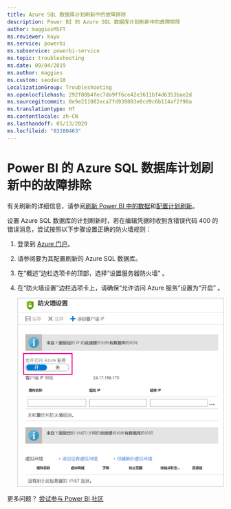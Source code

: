 ```yaml
---
title: Azure SQL 数据库计划刷新中的故障排除
description: Power BI 的 Azure SQL 数据库计划刷新中的故障排除
author: maggiesMSFT
ms.reviewer: kayu
ms.service: powerbi
ms.subservice: powerbi-service
ms.topic: troubleshooting
ms.date: 09/04/2019
ms.author: maggies
ms.custom: seodec18
LocalizationGroup: Troubleshooting
ms.openlocfilehash: 292f80b4fec7da9ff6ce42e3611bf4d6353bae2d
ms.sourcegitcommit: 0e9e211082eca7fd939803e0cd9c6b114af2f90a
ms.translationtype: HT
ms.contentlocale: zh-CN
ms.lasthandoff: 05/13/2020
ms.locfileid: "83280463"
---
```

# <a name="troubleshooting-scheduled-refresh-for-azure-sql-databases-in-power-bi"></a>Power BI 的 Azure SQL 数据库计划刷新中的故障排除

有关刷新的详细信息，请参阅[刷新 Power BI 中的数据](refresh-data.md)和[配置计划刷新](refresh-scheduled-refresh.md)。

设置 Azure SQL 数据库的计划刷新时，若在编辑凭据时收到含错误代码 400 的错误消息，尝试按照以下步骤设置正确的防火墙规则：

1. 登录到 [Azure 门户](https://portal.azure.com)。

1. 请参阅要为其配置刷新的 Azure SQL 数据库。

1. 在“概述”边栏选项卡的顶部，选择“设置服务器防火墙”   。

1. 在“防火墙设置”边栏选项卡上，请确保“允许访问 Azure 服务”设置为“开启”    。

    ![Azure 允许的服务](media/service-admin-troubleshooting-scheduled-refresh-azure-sql-databases/azurerefresh.png)  

更多问题？ [尝试参与 Power BI 社区](https://community.powerbi.com/)
